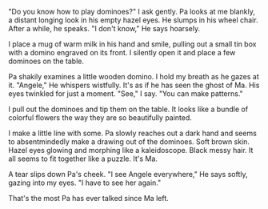 "Do you know how to play dominoes?" I ask gently.
Pa looks at me blankly, a distant longing look in his empty hazel eyes. He slumps in his wheel chair. After a while, he speaks.
"I don't know," He says hoarsely.

I place a mug of warm milk in his hand and smile, pulling out a small tin box with a domino engraved on its front. I silently open it and place a few dominoes on the table.

Pa shakily examines a little wooden domino. I hold my breath as he gazes at it.
"Angele," He whispers wistfully.
It's as if he has seen the ghost of Ma. His eyes twinkled for just a moment.
"See," I say. "You can make patterns."

I pull out the dominoes and tip them on the table. It looks like a bundle of colorful flowers the way they are so beautifully painted.

I make a little line with some. Pa slowly reaches out a dark hand and seems to absentmindedly make a drawing out of the dominoes. Soft brown skin. Hazel eyes glowing and morphing like a kaleidoscope. Black messy hair. It all seems to fit together like a puzzle. It's Ma.

A tear slips down Pa's cheek.
"I see Angele everywhere," He says softly, gazing into my eyes. "I have to see her again."

That's the most Pa has ever talked since Ma left.
